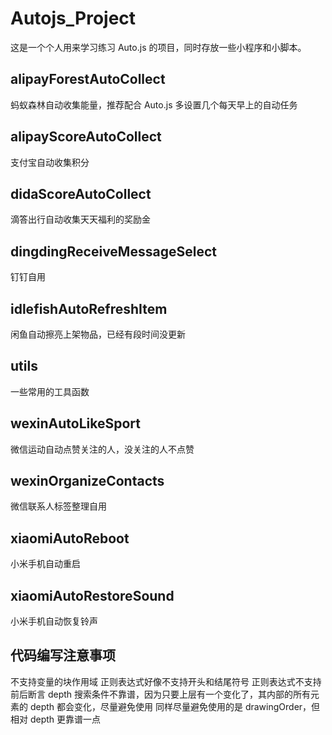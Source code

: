 # Autojs_Project

这是一个个人用来学习练习 Auto.js 的项目，同时存放一些小程序和小脚本。

## alipayForestAutoCollect

蚂蚁森林自动收集能量，推荐配合 Auto.js 多设置几个每天早上的自动任务

## alipayScoreAutoCollect

支付宝自动收集积分

## didaScoreAutoCollect

滴答出行自动收集天天福利的奖励金

## dingdingReceiveMessageSelect

钉钉自用

## idlefishAutoRefreshItem

闲鱼自动擦亮上架物品，已经有段时间没更新

## utils

一些常用的工具函数

## wexinAutoLikeSport

微信运动自动点赞关注的人，没关注的人不点赞

## wexinOrganizeContacts

微信联系人标签整理自用

## xiaomiAutoReboot

小米手机自动重启

## xiaomiAutoRestoreSound

小米手机自动恢复铃声

## 代码编写注意事项
不支持变量的块作用域
正则表达式好像不支持开头和结尾符号
正则表达式不支持前后断言
depth 搜索条件不靠谱，因为只要上层有一个变化了，其内部的所有元素的 depth 都会变化，尽量避免使用
同样尽量避免使用的是 drawingOrder，但相对 depth 更靠谱一点